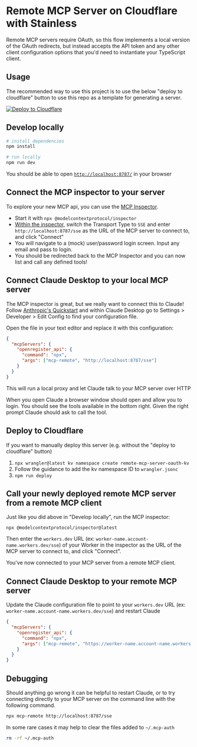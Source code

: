 # Remote MCP Server on Cloudflare with Stainless

Remote MCP servers require OAuth, so this flow implements a local version of the OAuth redirects, but instead accepts the
API token and any other client configuration options that you'd need to instantiate your TypeScript client.

## Usage

The recommended way to use this project is to use the below "deploy to cloudflare" button to use this repo as a template for generating a server.

[![Deploy to Cloudflare](https://deploy.workers.cloudflare.com/button)](https://deploy.workers.cloudflare.com/?url=https://github.com/oregister/openregister-typescript/tree/main/packages/mcp-server/cloudflare-worker)

## Develop locally

```bash
# install dependencies
npm install

# run locally
npm run dev
```

You should be able to open [`http://localhost:8787/`](http://localhost:8787/) in your browser

## Connect the MCP inspector to your server

To explore your new MCP api, you can use the [MCP Inspector](https://modelcontextprotocol.io/docs/tools/inspector).

- Start it with `npx @modelcontextprotocol/inspector`
- [Within the inspector](http://localhost:5173), switch the Transport Type to `SSE` and enter `http://localhost:8787/sse` as the URL of the MCP server to connect to, and click "Connect"
- You will navigate to a (mock) user/password login screen. Input any email and pass to login.
- You should be redirected back to the MCP Inspector and you can now list and call any defined tools!

## Connect Claude Desktop to your local MCP server

The MCP inspector is great, but we really want to connect this to Claude! Follow [Anthropic's Quickstart](https://modelcontextprotocol.io/quickstart/user) and within Claude Desktop go to Settings > Developer > Edit Config to find your configuration file.

Open the file in your text editor and replace it with this configuration:

```json
{
  "mcpServers": {
    "openregister_api": {
      "command": "npx",
      "args": ["mcp-remote", "http://localhost:8787/sse"]
    }
  }
}
```

This will run a local proxy and let Claude talk to your MCP server over HTTP

When you open Claude a browser window should open and allow you to login. You should see the tools available in the bottom right. Given the right prompt Claude should ask to call the tool.

## Deploy to Cloudflare

If you want to manually deploy this server (e.g. without the "deploy to cloudflare" button)

1. `npx wrangler@latest kv namespace create remote-mcp-server-oauth-kv`
2. Follow the guidance to add the kv namespace ID to `wrangler.jsonc`
3. `npm run deploy`

## Call your newly deployed remote MCP server from a remote MCP client

Just like you did above in "Develop locally", run the MCP inspector:

`npx @modelcontextprotocol/inspector@latest`

Then enter the `workers.dev` URL (ex: `worker-name.account-name.workers.dev/sse`) of your Worker in the inspector as the URL of the MCP server to connect to, and click "Connect".

You've now connected to your MCP server from a remote MCP client.

## Connect Claude Desktop to your remote MCP server

Update the Claude configuration file to point to your `workers.dev` URL (ex: `worker-name.account-name.workers.dev/sse`) and restart Claude

```json
{
  "mcpServers": {
    "openregister_api": {
      "command": "npx",
      "args": ["mcp-remote", "https://worker-name.account-name.workers.dev/sse"]
    }
  }
}
```

## Debugging

Should anything go wrong it can be helpful to restart Claude, or to try connecting directly to your
MCP server on the command line with the following command.

```bash
npx mcp-remote http://localhost:8787/sse
```

In some rare cases it may help to clear the files added to `~/.mcp-auth`

```bash
rm -rf ~/.mcp-auth
```
